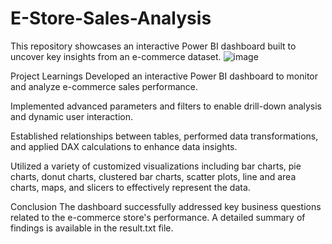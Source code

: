 # E-Store-Sales-Analysis
This repository showcases an interactive Power BI dashboard built to uncover key insights from an e-commerce dataset.
![image](https://github.com/user-attachments/assets/aa43476a-aae8-410c-865f-495374fd0d77)




Project Learnings
Developed an interactive Power BI dashboard to monitor and analyze e-commerce sales performance.

Implemented advanced parameters and filters to enable drill-down analysis and dynamic user interaction.

Established relationships between tables, performed data transformations, and applied DAX calculations to enhance data insights.

Utilized a variety of customized visualizations including bar charts, pie charts, donut charts, clustered bar charts, scatter plots, line and area charts, maps, and slicers to effectively represent the data.

Conclusion
The dashboard successfully addressed key business questions related to the e-commerce store's performance. A detailed summary of findings is available in the result.txt file.



